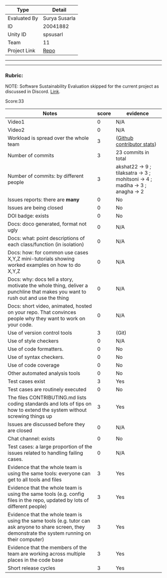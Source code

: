 |Type| Detail|
|--------|-------|
| Evaluated By | Surya Susarla |
| ID | 20041882 |
| Unity ID | spsusarl |
| Team | 11 |
| Project Link | [Repo](https://github.com/akshat22/SE_HW2345) |

******
******

### Rubric:

NOTE: Software Sustainability Evaluation skipped for the current project as discussed in Discord. [Link](https://discord.com/channels/1009547855301718107/1009549425288429608/1023416944101163069). 

Score:33

|Notes|score|evidence|
|-----|-----|---------|
|Video1|  0 | N/A | 
|Video2| 0 | N/A | 
|Workload is spread over the whole team | 3 | ([Github contributor stats](https://github.com/akshat22/SE_HW2345/graphs/contributors)) |
|Number of commits| 3 | 23 commits in total |
|Number of commits: by different people| 3 | akshat22 -> 9 ; tilaksatra -> 3 ; mohitsoni -> 4 ; madiha -> 3 ; anagha -> 2 |
|Issues reports: there are **many**| 0 | No |
|Issues are being closed| 0 | No |
|DOI badge: exists| 0 | No |
|Docs: doco generated, format not ugly | 0 | N/A |
|Docs: what: point descriptions of each class/function (in isolation) | 0 | N/A |
|Docs: how: for common use cases X,Y,Z mini-tutorials showing worked examples on how to do X,Y,Z| 0 | N/A | 
|Docs: why: docs tell a story, motivate the whole thing, deliver a punchline that makes you want to rush out and use the thing| 0 | N/A |
|Docs: short video, animated, hosted on your repo. That convinces people why they want to work on your code.| 0 | N/A |
|Use of version control tools| 3 | (Git) |
|Use of style checkers | 0  |N/A |
|Use of code formatters. | 0 | No |
|Use of syntax checkers. | 0 | No |
|Use of code coverage | 0 | No |
|Other automated analysis tools| 0 | No |
|Test cases exist| 3 | Yes |
|Test cases are routinely executed| 0 | No |
|The files CONTRIBUTING.md lists coding standards and lots of tips on how to extend the system without screwing things up| 3 | Yes |
|Issues are discussed before they are closed| 0 | N/A |
|Chat channel: exists| 0 | No |
|Test cases: a large proportion of the issues related to handling failing cases.| 0 | N/A |
|Evidence that the whole team is using the same tools: everyone can get to all tools and files| 3 | Yes |
|Evidence that the whole team is using the same tools (e.g. config files in the repo, updated by lots of different people)| 3 | Yes |
|Evidence that the whole team is using the same tools (e.g. tutor can ask anyone to share screen, they demonstrate the system running on their computer)| 3 | Yes |
|Evidence that the members of the team are working across multiple places in the code base| 3 | Yes |
|Short release cycles | 3 | Yes |

